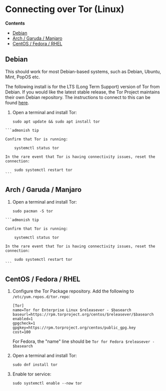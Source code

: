 # Connecting over Tor (Linux)

<!-- @TODO audit -->

**Contents**

- [Debian](#debian)
- [Arch / Garuda / Manjaro](#arch--garuda--manjaro)
- [CentOS / Fedora / RHEL](#centos--fedora--rhel)

## Debian

This should work for most Debian-based systems, such as Debian, Ubuntu, Mint, PopOS etc.

The following install is for the LTS (Long Term Support) version of Tor from Debian. If you would like the latest stable release, the Tor Project maintains their own Debian repository. The instructions to connect to this can be found <a href="https://support.torproject.org/apt/tor-deb-repo/" target="_blank">here</a>.

1.  Open a terminal and install Tor:

        sudo apt update && sudo apt install tor

<!-- @TODO do we need to start Tor? -->

    ```admonish tip

    Confirm that Tor is running:

        systemctl status tor

    In the rare event that Tor is having connectivity issues, reset the connection:

        sudo systemctl restart tor
    ```

## Arch / Garuda / Manjaro

1.  Open a terminal and install Tor:

        sudo pacman -S tor

<!-- @TODO do we need to start Tor? -->

    ```admonish tip

    Confirm that Tor is running:

        systemctl status tor

    In the rare event that Tor is having connectivity issues, reset the connection:

        sudo systemctl restart tor
    ```

## CentOS / Fedora / RHEL

1.  Configure the Tor Package repository. Add the following to `/etc/yum.repos.d/tor.repo`:

        [Tor]
        name=Tor for Enterprise Linux $releasever - $basearch
        baseurl=https://rpm.torproject.org/centos/$releasever/$basearch
        enabled=1
        gpgcheck=1
        gpgkey=https://rpm.torproject.org/centos/public_gpg.key
        cost=100

    For Fedora, the "name" line should be `Tor for Fedora $releasever - $basearch`

1.  Open a terminal and install Tor:

        sudo dnf install tor

1.  Enable tor service:

        sudo systemctl enable --now tor

<!-- @TODO do we need to start Tor? -->
